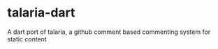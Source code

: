 talaria-dart
============

A dart port of talaria, a github comment based commenting system for static content
